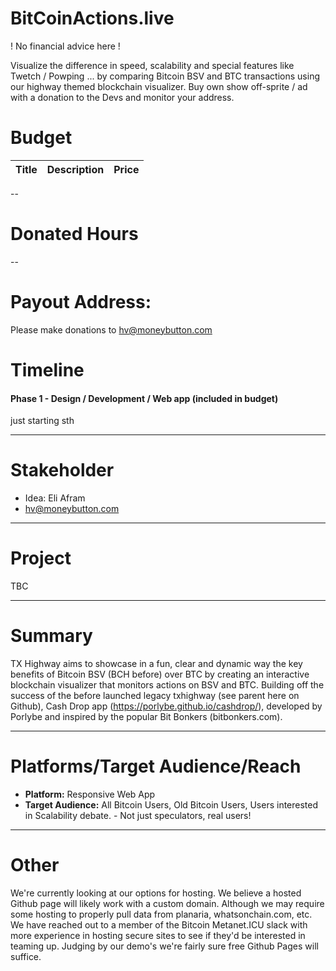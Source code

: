 # BitCoinActions.live

! No financial advice here !

Visualize the difference in speed, scalability and special features like Twetch / Powping ... by comparing Bitcoin BSV and BTC transactions using our 
highway themed blockchain visualizer. Buy own show off-sprite / ad with a donation to the Devs and monitor your address. 


Budget
===

| Title         | Description           | Price  |
| ------------- |:-------------:| -----:|

--

Donated Hours
===
--


Payout Address: 
===
Please make donations to hv@moneybutton.com


Timeline
===


#### Phase 1 - Design / Development / Web app (included in budget)
just starting sth

___

Stakeholder
===

+ Idea: Eli Afram
+ hv@moneybutton.com

___

Project
===

TBC
___

Summary
===

TX Highway aims to showcase in a fun, clear and dynamic way the key benefits of Bitcoin BSV (BCH before) over BTC  by
 creating an interactive blockchain visualizer that monitors actions on BSV and BTC. Building off
  the success of the before launched legacy txhighway (see parent here on Github), Cash Drop app (https://porlybe.github.io/cashdrop/), developed by Porlybe 
  and inspired by the popular Bit Bonkers (bitbonkers.com).
  
___


Platforms/Target Audience/Reach
===

+ **Platform:** Responsive Web App
+ **Target Audience:** All Bitcoin Users, Old Bitcoin Users, Users interested in Scalability debate. - Not just speculators, real users! 

___

Other
===

We're currently looking at our options for hosting. 
We believe a hosted Github page will likely work with a custom domain. 
Although we may require some hosting to properly pull data from planaria, whatsonchain.com, etc.
 We have reached out to a member of the Bitcoin Metanet.ICU slack with more experience in hosting 
 secure sites to see if they'd be interested in teaming up. 
 Judging by our demo's we're fairly sure free Github Pages will suffice.
